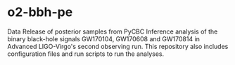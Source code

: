 # o2-bbh-pe
Data Release of posterior samples from PyCBC Inference analysis of the binary black-hole signals GW170104, GW170608 and GW170814 in Advanced LIGO-Virgo's second observing run. This repository also includes configuration files and run scripts to run the analyses.
